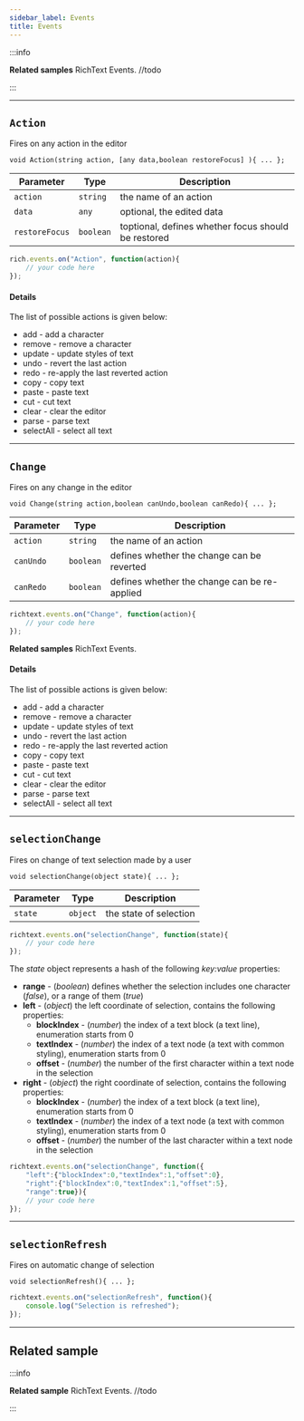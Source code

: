 ```yaml
---
sidebar_label: Events 
title: Events
---
```


:::info

**Related samples**
RichText Events. //todo

:::
___

## `Action`

Fires on any action in the editor

`void Action(string action, [any data,boolean restoreFocus] ){ ... };`

| Parameter      | Type      | Description                                         |
|----------------|-----------|-----------------------------------------------------|
| `action`       | `string`  | the name of an action                               |
| `data`         | `any`     | optional, the edited data                           |
| `restoreFocus` | `boolean` | toptional, defines whether focus should be restored |


```js 
rich.events.on("Action", function(action){
    // your code here
});
```

#### Details
The list of possible actions is given below:

- add - add a character
- remove - remove a character
- update - update styles of text
- undo - revert the last action
- redo - re-apply the last reverted action
- copy - copy text
- paste - paste text
- cut - cut text
- clear - clear the editor
- parse - parse text
- selectAll - select all text
___

## `Change`

Fires on any change in the editor

`void Change(string action,boolean canUndo,boolean canRedo){ ... };`

| Parameter | Type      | Description                                  |
|-----------|-----------|----------------------------------------------|
| `action`  | `string`  | the name of an action                        |
| `canUndo` | `boolean` | defines whether the change can be reverted   |
| `canRedo` | `boolean` | defines whether the change can be re-applied |


```js 
richtext.events.on("Change", function(action){
    // your code here
});
```

**Related samples**
RichText Events.

#### Details
The list of possible actions is given below:

- add - add a character
- remove - remove a character
- update - update styles of text
- undo - revert the last action
- redo - re-apply the last reverted action
- copy - copy text
- paste - paste text
- cut - cut text
- clear - clear the editor
- parse - parse text
- selectAll - select all text
___

## `selectionChange`

Fires on change of text selection made by a user

`void selectionChange(object state){ ... };`

| Parameter | Type     | Description            |
|-----------|----------|------------------------|
| `state`   | `object` | the state of selection |


```js 
richtext.events.on("selectionChange", function(state){
    // your code here
});
```

The *state* object represents a hash of the following *key:value* properties:

- **range** - (*boolean*) defines whether the selection includes one character (*false*), or a range of them (*true*)
- **left** - (*object*) the left coordinate of selection, contains the following properties:
	- **blockIndex** - (*number*) the index of a text block (a text line), enumeration starts from 0
	- **textIndex** - (*number*) the index of a text node (a text with common styling), enumeration starts from 0
    - **offset** - (*number*) the number of the first character within a text node in the selection
- **right** - (*object*) the right coordinate of selection, contains the following properties:
	- **blockIndex** - (*number*) the index of a text block (a text line), enumeration starts from 0
	- **textIndex** - (*number*) the index of a text node (a text with common styling), enumeration starts from 0
    - **offset** - (*number*) the number of the last character within a text node in the selection

```js 
richtext.events.on("selectionChange", function({
    "left":{"blockIndex":0,"textIndex":1,"offset":0},
    "right":{"blockIndex":0,"textIndex":1,"offset":5},
    "range":true}){
    // your code here
});
```

___

## `selectionRefresh`

Fires on automatic change of selection

`void selectionRefresh(){ ... };`

```js 
richtext.events.on("selectionRefresh", function(){
    console.log("Selection is refreshed");
});
```
___

## Related sample

:::info

**Related sample**
RichText Events. //todo

:::